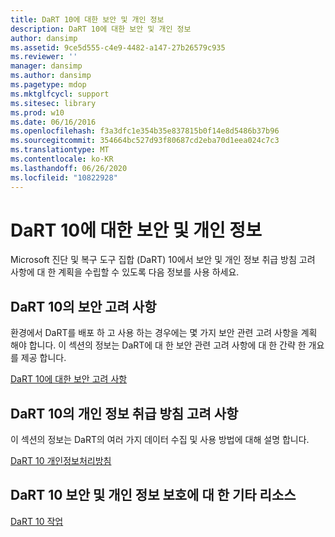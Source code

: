 ```yaml
---
title: DaRT 10에 대한 보안 및 개인 정보
description: DaRT 10에 대한 보안 및 개인 정보
author: dansimp
ms.assetid: 9ce5d555-c4e9-4482-a147-27b26579c935
ms.reviewer: ''
manager: dansimp
ms.author: dansimp
ms.pagetype: mdop
ms.mktglfcycl: support
ms.sitesec: library
ms.prod: w10
ms.date: 06/16/2016
ms.openlocfilehash: f3a3dfc1e354b35e837815b0f14e8d5486b37b96
ms.sourcegitcommit: 354664bc527d93f80687cd2eba70d1eea024c7c3
ms.translationtype: MT
ms.contentlocale: ko-KR
ms.lasthandoff: 06/26/2020
ms.locfileid: "10822928"
---
```

# DaRT 10에 대한 보안 및 개인 정보


Microsoft 진단 및 복구 도구 집합 (DaRT) 10에서 보안 및 개인 정보 취급 방침 고려 사항에 대 한 계획을 수립할 수 있도록 다음 정보를 사용 하세요.

## DaRT 10의 보안 고려 사항


환경에서 DaRT를 배포 하 고 사용 하는 경우에는 몇 가지 보안 관련 고려 사항을 계획 해야 합니다. 이 섹션의 정보는 DaRT에 대 한 보안 관련 고려 사항에 대 한 간략 한 개요를 제공 합니다.

[DaRT 10에 대한 보안 고려 사항](security-considerations-for-dart-10.md)

## DaRT 10의 개인 정보 취급 방침 고려 사항


이 섹션의 정보는 DaRT의 여러 가지 데이터 수집 및 사용 방법에 대해 설명 합니다.

[DaRT 10 개인정보처리방침](dart-10-privacy-statement.md)

## DaRT 10 보안 및 개인 정보 보호에 대 한 기타 리소스


[DaRT 10 작업](operations-for-dart-10.md)

 

 





